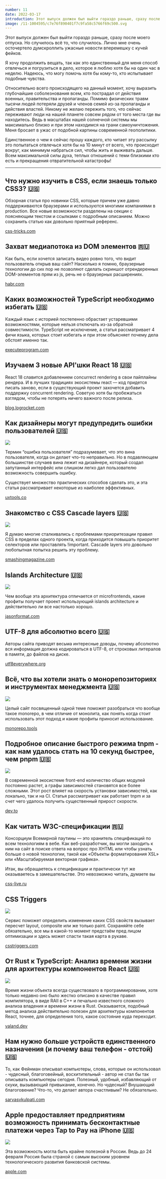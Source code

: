 ```yaml
---
number: 11
date: 2022-03-17
introduction: Этот выпуск должен был выйти гораздо раньше, сразу после моего отпуска. Но случилось всё то, что случилось. Я хочу продолжить вещать, так как это единственный для меня способ отвлечься.
image: /11-1004595/c7e76f890401f7c9fa58c5766f69c500.svg
---
```


Этот выпуск должен был выйти гораздо раньше, сразу после моего отпуска. Но случилось всё то, что случилось. Лично мне очень осточертело думскроллить ужасные новости вперемешку с кучей фейков.

Я хочу продолжить вещать, так как это единственный для меня способ отвлечься и погрузиться в дело, которое я люблю хотя бы на один час в неделю. Надеюсь, что могу помочь хотя бы кому-то, кто испытывает подобные чувства.

Относительно всего происходящего на данный момент, хочу выразить глубочайшие соболезнования всем, кто пострадал от действия военных, правительства и пропаганды. Помимо физических травм тысячи людей потеряли друзей и членов семей из-за пропаганды и действия властей. Никому не желаю пережить того, что сейчас переживают люди на нашей планете совсем рядом от того места где вы находитесь. Ведь в масштабах нашей солнечной системы мы максимально близко и при этом находимся на грани самоуничтожения. Меня бросает в ужас от подобной картины современной геополитики.

Единственное о чем я сейчас прошу каждого, кто читает эту рассылку это попытаться отвлечься хотя бы на 10 минут от всего, что происходит вокруг, как минимум набраться сил, чтобы жить и выживать дальше. Всем максимальной силы духа, теплых отношений с теми близкими кто есть и прекращения отвратительной катастрофы!

<hr />

## Что нужно изучить в CSS, если знаешь только CSS3? 🇺🇸

Обзорная статья про новинки CSS, которые причем уже давно поддерживаются браузерами и используются многими компаниями в production. Все новые возможности разделены на секции с поясняющим текстом и ссылками с подробным описанием. Можно сохранить статью как довольно приятный референс.

[css-tricks.com](https://css-tricks.com/whats-new-since-css3/)

## Захват медиапотока из DOM элементов 🇷🇺

Как быть, если хочется записать видео ровно того, что видит пользователь открыв ваш сайт? Насколько я помню, браузерные технологии до сих пор не позволяют сделать скриншот отрендеренных DOM-элементов прям из js, речь не о браузерных расширениях.

[habr.com](https://habr.com/ru/company/timeweb/blog/646831/)

## Каких возможностей TypeScript необходимо избегать 🇺🇸

Каждый язык с историей постепенно обрастает устаревшими возможностями, которые нельзя отключать из-за обратной совместимости. TypeScript не исключение, а статья рассматривает 4 фичи языка, которых стоит избегать и при этом объясняет почему дела обстоят именно так.

[executeprogram.com](https://www.executeprogram.com/blog/typescript-features-to-avoid)

## Изучаем 3 новые API'шки React 18 🇺🇸

React 18 славится добавлением concurrect rendering в свои пайплайны рендера. И в лучших традициях экосистемы react — код придется писать заново, если в существующий проект захочется добавить поддержку concurrent rendering. Советую хотя бы пробежаться взглядом, чтобы не потерять ничего важного после релиза.

[blog.logrocket.com](https://blog.logrocket.com/exploring-react-18-three-new-apis/)

## Как дизайнеры могут предупредить ошибки пользователей 🇺🇸

![](/11-1004595/c7e76f890401f7c9fa58c5766f69c500.svg)

Термин “ошибка пользователя” подразумевает, что это вина пользователя, когда он делает что-то неправильно. Но в подавляющем большинстве случаев вина лежит на дизайнере, который создал запутанный интерфейс или слишком легко дал пользователю возможность совершить ошибку.

Существует множество практических способов сделать это, и эта статья рассматривает некоторые из наиболее эффективных.

[uxtools.co](https://uxtools.co/blog/how-designers-can-prevent-user-errors/)

## Знакомство с CSS Cascade layers 🇺🇸

![](/11-1004595/1030826a1a959b4396f0a43aee406b86.png)

Я думаю многие сталкивались с проблемами приоритезации правил CSS в пределах одного проекта, когда приходится повышать приоритет селекторов или проставлять !important. Cascade layers это довольно любопытная попытка решить эту проблему.

[smashingmagazine.com](https://www.smashingmagazine.com/2022/01/introduction-css-cascade-layers/)

## Islands Architecture 🇺🇸

![](/11-1004595/ddfe4d3843c3b1db40adfbf3b2c2f423.png)

Чем вообще эта архитектура отличается от microfrontends, какие профиты получает проект использующий islands architecture и действительно ли все настолько хорошо.

[jasonformat.com](https://jasonformat.com/islands-architecture/)

## UTF-8 для абсолютно всего 🇺🇸

Авторы сайта приводят весьма интересные доводы, почему абсолютно вся информация должна кодироваться в UTF-8, от строковых литералов в памяти, до файлов на диске.

[utf8everywhere.org](https://utf8everywhere.org/)

## Всё, что вы хотели знать о монорепозиториях и инструментах менеджмента 🇺🇸

![](/11-1004595/1566dc8e48448f7cb3f1291ce53bc273.svg)

Целый сайт посвященный одной теме поможет разобраться что вообще такое monorepo, в чем отличие от монолита, как понять когда стоит использовать этот подход и какие профиты приносит использование.

[monorepo.tools](https://monorepo.tools/)

## Подробное описание быстрого режима tnpm - как нам удалось стать на 10 секунд быстрее, чем pnpm 🇺🇸

![](/11-1004595/6e993fa24a886b7c5ded32d13a2249ab.jpg)

В современной экосистеме front-end количество общих модулей постоянно растет, а графы зависимостей становятся все более сложными. Этот рост влияет на скорость установки зависимостей, как локально, так и на CI. Статья рассматривает как работает tnpm и за счет чего удалось получить существенный прирост скорости.

[dev.to](https://dev.to/atian25/in-depth-of-tnpm-rapid-mode-how-could-we-fast-10s-than-pnpm-3bpp)

## Как читать W3C-спецификации 🇷🇺

Консорциум Всемирной паутины — это хранитель спецификаций по всем технологиям в вебе. Как веб-разработчик, вы могли заходить к ним на сайт в поиске ответа на вопрос про XHTML или чтобы узнать больше о новой технологии, такой как «Объекты форматирования XSL» или «Масштабируемая векторная графика».

Итак, вы обращаетесь к спецификации и практически тут же оказываетесь в замешательстве. Это невозможно читать, думаете вы

[css-live.ru](https://css-live.ru/articles/kak-chitat-w3c-specifikacii.html)

## CSS Triggers

![](/11-1004595/440e3290fd019929e620df9e6da1cda3.png)

Сервис поможет определить изменение каких CSS свойств вызывает пересчет layout, composite или же только paint. Сохраняйте себе обязательно, все мы в какой-то момент предстаём пред лицом оптимизации и здесь может спасти такая карта в рукаве.

[csstriggers.com](https://csstriggers.com/)

## От Rust к TypeScript: Анализ времени жизни для архитектуры компонентов React 🇺🇸

![](/11-1004595/e0767b01f20b298e11e6bff9a5b0a0c3.png)

Время жизни объекта всегда существовало в программировании, хотя только недавно оно было жестко описано в качестве правил компилятора, в виде RAII в C++ и печально известного сложного анализа владения и времени жизни в Rust. Оказывается, подобный метод анализа действительно полезен для архитектуры компонентов React, точнее, для определения того, какое состояние куда переходит.

[valand.dev](https://valand.dev/blog/post/from-rust-to-typescript-lifetime-analysis)

## Нам нужно больше устройств единственного назначения (и почему ваш телефон - отстой) 🇺🇸

То, как Фейнман описывал компьютеры, слова, которые он использовал - чудесный, благоговейный, восхитительный - автор не стал бы так описывать компьютеры сегодня. Полезный, удобный, избавляющий от скуки, вызывающий привыкание, конечно. Но чудесный? Внушающий благоговение? Что-то, что делает автора счастливым? Не обязательно.

[sarvasvkulpati.com](https://sarvasvkulpati.com/blog/computingrevolutionfix)

## Apple предоставляет предприятиям возможность принимать бесконтактные платежи через Tap to Pay на iPhone 🇺🇸

![](/11-1004595/628aa6768ec62e9aebf8779120ababf8.jpg)

Эта возможность могла быть крайне полезной в России. Ведь до 24 февраля Россия была страной с самым высоким уровнем технологического развития банковской системы.

[apple.com](https://www.apple.com/newsroom/2022/02/apple-unveils-contactless-payments-via-tap-to-pay-on-iphone/)
